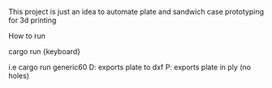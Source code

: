 This project is just an idea to automate plate and sandwich case prototyping for 3d printing

How to run

cargo run {keyboard}

i.e cargo run generic60
D: exports plate to dxf
P: exports plate in ply (no holes)